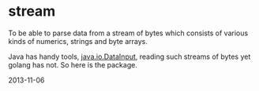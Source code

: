 stream
===

To be able to parse data from a stream of bytes which consists of various kinds of numerics, strings and byte arrays.

Java has handy tools, [java.io.DataInput](http://docs.oracle.com/javase/7/docs/api/java/io/DataInput.html), reading such streams of bytes yet golang has not.   So here is the package.

2013-11-06
